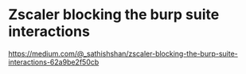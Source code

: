 # Zscaler blocking the burp suite interactions

https://medium.com/@_sathishshan/zscaler-blocking-the-burp-suite-interactions-62a9be2f50cb
